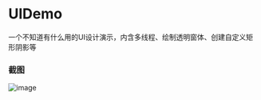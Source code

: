 # UIDemo
一个不知道有什么用的UI设计演示，内含多线程、绘制透明窗体、创建自定义矩形阴影等

### 截图
![image](https://raw.github.com/CuteLeon/UIDemo/master/生成/截图.png)
